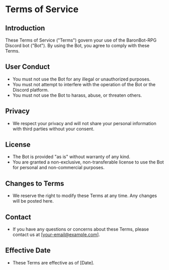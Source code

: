 # Terms of Service

## Introduction
These Terms of Service ("Terms") govern your use of the BaronBot-RPG Discord bot ("Bot"). By using the Bot, you agree to comply with these Terms.

## User Conduct
- You must not use the Bot for any illegal or unauthorized purposes.
- You must not attempt to interfere with the operation of the Bot or the Discord platform.
- You must not use the Bot to harass, abuse, or threaten others.

## Privacy
- We respect your privacy and will not share your personal information with third parties without your consent.

## License
- The Bot is provided "as is" without warranty of any kind.
- You are granted a non-exclusive, non-transferable license to use the Bot for personal and non-commercial purposes.

## Changes to Terms
- We reserve the right to modify these Terms at any time. Any changes will be posted here.

## Contact
- If you have any questions or concerns about these Terms, please contact us at [your-email@example.com].

## Effective Date
- These Terms are effective as of [Date].
